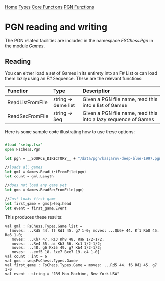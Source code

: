 
[Home](https://pbbwfc.github.io/FsChessPgn)  [Types](https://pbbwfc.github.io/FsChessPgn/Types)  [Core Functions](https://pbbwfc.github.io/FsChessPgn/Core)  [PGN Functions](https://pbbwfc.github.io/FsChessPgn/Pgn)

# PGN reading and writing

The PGN related facilities are included in the namespace _FSChess.Pgn_ in the module _Games_. 

## Reading

You can either load a set of Games in its entirety into an F# List or can load them lazily using an F# Sequence. These are the relevant functions:

| Function         | Type                            | Description                                                                         |
|:-----------------|:--------------------------------|:------------------------------------------------------------------------------------|
| ReadListFromFile | string -> Game list             | Given a PGN file name, read this into a list of Games                               |
| ReadSeqFromFile  | string -> Seq<Game>             | Given a PGN file name, read this into a lazy sequence of Games                      |

Here is some sample code illustrating how to use these options:

```fsharp

#load "setup.fsx"
open FsChess.Pgn

let pgn = __SOURCE_DIRECTORY__ + "/data/pgn/kasparov-deep-blue-1997.pgn"

//loads all games
let gml = Games.ReadListFromFile(pgn)
let count = gml.Length

//does not load any game yet
let gms = Games.ReadSeqFromFile(pgn)

//Just loads first game
let first_game = gms|>Seq.head
let event = first_game.Event

```

This produces these results:

```
val gml : FsChess.Types.Game list =
  [moves: ...Rd5 44. f6 Rd1 45. g7 1-0; moves: ...Qb6+ 44. Kf1 Rb8 45. Ra6 1-0;
   moves: ...Kh7 47. Ra3 Kh8 48. Ra6 1/2-1/2;
   moves: ...Re4 55. a4 Kb3 56. Kc1 1/2-1/2;
   moves: ...48. g6 Kxb5 49. g7 Kb4 1/2-1/2;
   moves: ...exf5 18. Rxe7 Bxe7 19. c4 1-0]
val count : int = 6
val gms : seq<FsChess.Types.Game>
val first_game : FsChess.Types.Game = moves: ...Rd5 44. f6 Rd1 45. g7 1-0
val event : string = "IBM Man-Machine, New York USA"
```